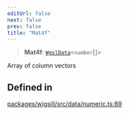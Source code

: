 ```yaml
---
editUrl: false
next: false
prev: false
title: "Mat4f"
---
```


> **Mat4f**: [`WgslData`](/api/wigsill/interfaces/wgsldata/)\<`number`[]\>

Array of column vectors

## Defined in

[packages/wigsill/src/data/numeric.ts:89](https://github.com/software-mansion-labs/wigsill/blob/3eabd476f023822e50f40404033f5b0520bf8089/packages/wigsill/src/data/numeric.ts#L89)
